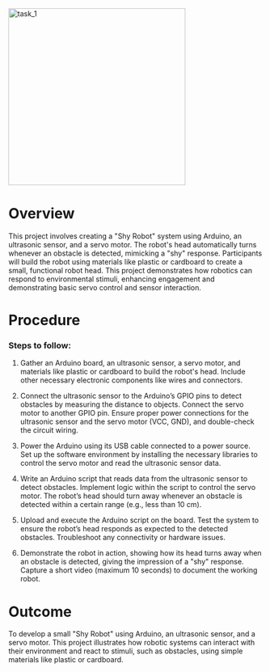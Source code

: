<img src="https://img.freepik.com/free-vector/friendly-robot-floating-space_1308-161930.jpg?ga=GA1.1.1624678325.1729576597&semt=ais_hybrid" alt="task_1" width="350" height="350">

# Overview

This project involves creating a "Shy Robot" system using Arduino, an ultrasonic sensor, and a servo motor. The robot's head automatically turns whenever an obstacle is detected, mimicking a "shy" response. Participants will build the robot using materials like plastic or cardboard to create a small, functional robot head. This project demonstrates how robotics can respond to environmental stimuli, enhancing engagement and demonstrating basic servo control and sensor interaction.

# Procedure

### **Steps to follow:**

1) Gather an Arduino board, an ultrasonic sensor, a servo motor, and materials like plastic or cardboard to build the robot's head. Include other necessary electronic components like wires and connectors.

2) Connect the ultrasonic sensor to the Arduino’s GPIO pins to detect obstacles by measuring the distance to objects. Connect the servo motor to another GPIO pin. Ensure proper power connections for the ultrasonic sensor and the servo motor (VCC, GND), and double-check the circuit wiring.

3) Power the Arduino using its USB cable connected to a power source. Set up the software environment by installing the necessary libraries to control the servo motor and read the ultrasonic sensor data.

4) Write an Arduino script that reads data from the ultrasonic sensor to detect obstacles. Implement logic within the script to control the servo motor. The robot’s head should turn away whenever an obstacle is detected within a certain range (e.g., less than 10 cm).

5) Upload and execute the Arduino script on the board. Test the system to ensure the robot’s head responds as expected to the detected obstacles. Troubleshoot any connectivity or hardware issues.

6) Demonstrate the robot in action, showing how its head turns away when an obstacle is detected, giving the impression of a "shy" response. Capture a short video (maximum 10 seconds) to document the working robot.

# Outcome

To develop a small "Shy Robot" using Arduino, an ultrasonic sensor, and a servo motor. This project illustrates how robotic systems can interact with their environment and react to stimuli, such as obstacles, using simple materials like plastic or cardboard.
